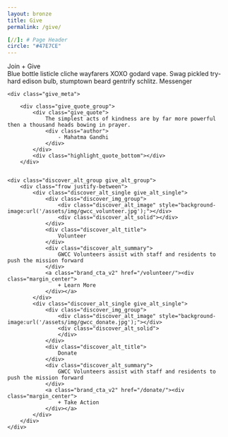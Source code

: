 ```yaml
---
layout: bronze
title: Give
permalink: /give/

[//]: # Page Header
circle: "#47E7CE"
---
```

<div class="discover_grid">
    <div class="discover_prime_single">
        <div class="frow justify-between">
            <div class="discover_prime_image" style="background-image: url('/assets/img/gwcc_art_class.jpg');"></div>
            <div class="discover_prime_meta">
                <div class="frow centered-column vertical-align">
                    <div class="discover_prime_title">
                        Join + Give
                    </div>
                    <div class="discover_prime_summary">
                        Blue bottle listicle cliche wayfarers XOXO godard vape. Swag pickled try-hard edison bulb, stumptown beard gentrify schlitz. Messenger
                    </div>
                </div>
            </div>
        </div>
    </div>


    <div class="give_meta">

        <div class="give_quote_group">
            <div class="give_quote">
                The simplest acts of kindness are by far more powerful then a thousand heads bowing in prayer.
                <div class="author">
                    - Mahatma Gandhi
                </div>
            </div>
            <div class="highlight_quote_bottom"></div>
        </div>


    <div class="discover_alt_group give_alt_group">
        <div class="frow justify-between">
            <div class="discover_alt_single give_alt_single">
                <div class="discover_img_group">
                    <div class="discover_alt_image" style="background-image:url('/assets/img/gwcc_volunteer.jpg');"></div>
                    <div class="discover_alt_solid"></div>
                </div>
                <div class="discover_alt_title">
                    Volunteer
                </div>
                <div class="discover_alt_summary">
                    GWCC Volunteers assist with staff and residents to push the mission forward
                </div>
                <a class="brand_cta_v2" href="/volunteer/"><div class="margin_center">
                    + Learn More
                </div></a>
            </div>
            <div class="discover_alt_single give_alt_single">
                <div class="discover_img_group">
                    <div class="discover_alt_image" style="background-image:url('/assets/img/gwcc_donate.jpg');"></div>
                    <div class="discover_alt_solid">
                    </div>
                </div>
                <div class="discover_alt_title">
                    Donate
                </div>
                <div class="discover_alt_summary">
                    GWCC Volunteers assist with staff and residents to push the mission forward
                </div>
                <a class="brand_cta_v2" href="/donate/"><div class="margin_center">
                    + Take Action
                </div></a>
            </div>
        </div>
    </div>

</div>
